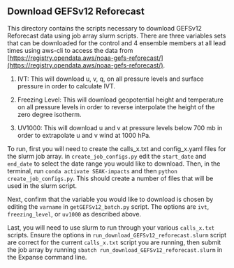 ## Download GEFSv12 Reforecast

This directory contains the scripts necessary to download GEFSv12 Reforecast data using job array slurm scripts. There are three variables sets that can be downloaded for the control and 4 ensemble members at all lead times using aws-cli to access the data from [https://registry.opendata.aws/noaa-gefs-reforecast/](https://registry.opendata.aws/noaa-gefs-reforecast/).

1. IVT: This will download u, v, q, on all pressure levels and surface pressure in order to calculate IVT.

2. Freezing Level: This will download geopotential height and temperature on all pressure levels in order to reverse interpolate the height of the zero degree isotherm.

3. UV1000: This will download u and v at pressure levels below 700 mb in order to extrapolate u and v wind at 1000 hPa.


To run, first you will need to create the calls_x.txt and config_x.yaml files for the slurm job array. in `create_job_configs.py` edit the `start_date` and `end_date` to select the date range you would like to download. Then, in the terminal, run `conda activate SEAK-impacts` and then `python create_job_configs.py`. This should create a number of files that will be used in the slurm script. 

Next, confirm that the variable you would like to download is chosen by editing the `varname` in `getGEFSv12_batch.py` script. The options are `ivt`, `freezing_level`, or `uv1000` as described above.

Last, you will need to use slurm to run through your various `calls_x.txt` scripts. Ensure the options in `run_download_GEFSv12_reforecast.slurm` script are correct for the current `calls_x.txt` script you are running, then submit the job array by running `sbatch run_download_GEFSv12_reforecast.slurm` in the Expanse command line.